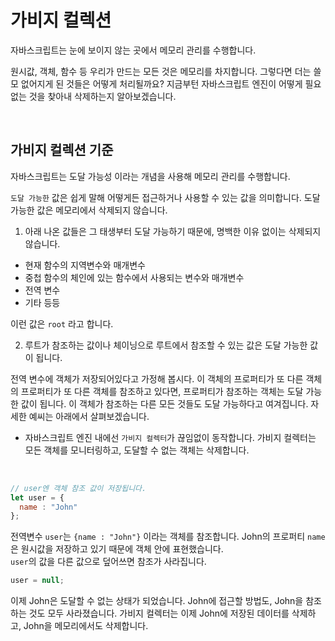 # 가비지 컬렉션
자바스크립트는 눈에 보이지 않는 곳에서 메모리 관리를 수행합니다.  
  
원시값, 객체, 함수 등 우리가 만드는 모든 것은 메모리를 차지합니다. 그렇다면 더는 쓸모 없어지게 된 것들은 어떻게 처리될까요? 지금부턴 자바스크립트 엔진이 어떻게 필요 없는 것을 찾아내 삭제하는지 알아보겠습니다.

<br>

## 가비지 컬렉션 기준
자바스크립트는 도달 가능성 이라는 개념을 사용해 메모리 관리를 수행합니다.  
  
`도달 가능한` 값은 쉽게 말해 어떻게든 접근하거나 사용할 수 있는 값을 의미합니다. 도달 가능한 값은 메모리에서 삭제되지 않습니다.  

1.  아래 나온 값들은 그 태생부터 도달 가능하기 때문에, 명백한 이유 없이는 삭제되지 않습니다.

- 현재 함수의 지역변수와 매개변수
- 중첩 함수의 체인에 있는 함수에서 사용되는 변수와 매개변수
- 전역 변수
- 기타 등등

이런 값은 `root` 라고 합니다.  

2. 루트가 참조하는 값이나 체이닝으로 루트에서 참조할 수 있는 값은 도달 가능한 값이 됩니다.
  
전역 변수에 객체가 저장되어있다고 가정해 봅시다. 이 객체의 프로퍼티가 또 다른 객체의 프로퍼티가 또 다른 객체를 참조하고 있다면, 프로퍼티가 참조하는 객체는 도달 가능한 값이 됩니다. 이 객체가 참조하는 다른 모든 것들도 도달 가능하다고 여겨집니다. 자세한 예씨는 아래에서 살펴보겠습니다.
   
- 자바스크립트 엔진 내에선 `가비지 컬렉터`가 끊임없이 동작합니다. 가비지 컬렉터는 모든 객체를 모니터링하고, 도달할 수 없는 객체는 삭제합니다.

<br>

```js
// user엔 객체 참조 값이 저장됩니다.
let user = {
  name : "John"
};
```
전역변수 `user`는 `{name : "John"}` 이라는 객체를 참조합니다. John의 프로퍼티 `name`은 원시값을 저장하고 있기 때문에 객체 안에 표현했습니다.  
`user`의 값을 다른 값으로 덮어쓰면 참조가 사라집니다.
```js
user = null;
```
이제 John은 도달할 수 없는 상태가 되었습니다. John에 접근할 방법도, John을 참조하는 것도 모두 사라졌습니다. 가비지 컬렉터는 이제 John에 저장된 데이터를 삭제하고, John을 메모리에서도 삭제합니다.


